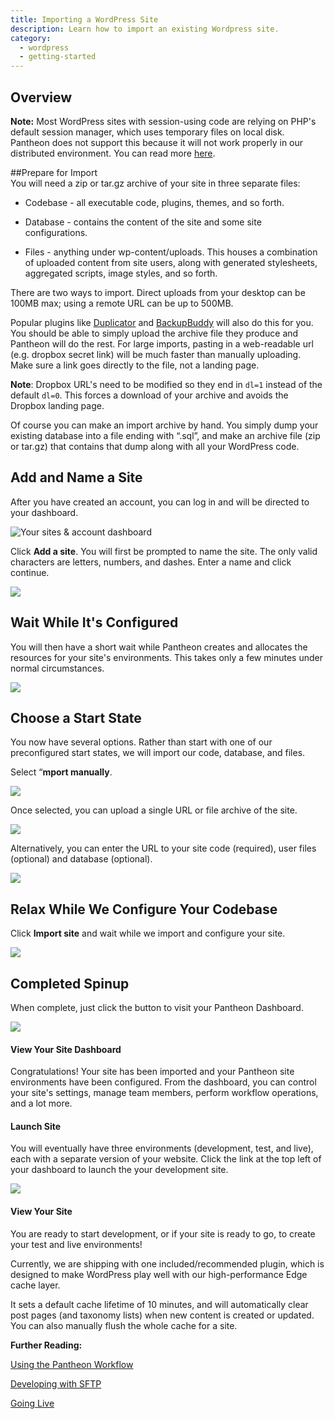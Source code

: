```yaml
---
title: Importing a WordPress Site
description: Learn how to import an existing Wordpress site.
category:
  - wordpress
  - getting-started
---
```


## Overview  
 **Note:** Most WordPress sites with session-using code are relying on PHP's default session manager, which uses temporary files on local disk. Pantheon does not support this because it will not work properly in our distributed environment. You can read more [here](/docs/articles/wordpress/wordpress-and-php-sessions#wordpress-and-php-sessions).

##Prepare for Import  
You will need a zip or tar.gz archive of your site in three separate files:

* Codebase - all executable code, plugins, themes, and so forth.

* Database - contains the content of the site and some site configurations.

* Files - anything under wp-content/uploads. This houses a combination of uploaded content from site users, along with generated stylesheets, aggregated scripts, image styles, and so forth.

There are two ways to import. Direct uploads from your desktop can be 100MB max; using a remote URL can be up to 500MB.

Popular plugins like [Duplicator](http://wordpress.org/plugins/duplicator/) and [BackupBuddy](http://ithemes.com/codex/page/BackupBuddy) will also do this for you. You should be able to simply upload the archive file they produce and Pantheon will do the rest. For large imports, pasting in a web-readable url (e.g. dropbox secret link) will be much faster than manually uploading. Make sure a link goes directly to the file, not a landing page.

**Note**: Dropbox URL's need to be modified so they end in `dl=1` instead of the default `dl=0`. This forces a download of your archive and avoids the Dropbox landing page.  


Of course you can make an import archive by hand. You simply dump your existing database into a file ending with “.sql”, and make an archive file (zip or tar.gz) that contains that dump along with all your WordPress code.

## Add and Name a Site

After you have created an account, you can log in and will be directed to your dashboard.


![Your sites & account dashboard](/source/docs/assets/images/create-site-dashboard.png)


Click **Add a site**. You will first be prompted to name the site. The only valid characters are letters, numbers, and dashes. Enter a name and click continue.


![](/source/docs/assets/images/desk_images/247523.png)

## Wait While It's Configured

You will then have a short wait while Pantheon creates and allocates the resources for your site's environments. This takes only a few minutes under normal circumstances.

![](/source/docs/assets/images/desk_images/247524.png)

## Choose a Start State

You now have several options. Rather than start with one of our preconfigured start states, we will import our code, database, and files.


Select “**mport manually**.

 ![](/source/docs/assets/images/desk_images/247521.png)  


Once selected, you can upload a single URL or file archive of the site.  


 ![](/source/docs/assets/images/desk_images/259156.png)  


Alternatively, you can enter the URL to your site code (required), user files (optional) and database (optional).

 ![](/source/docs/assets/images/desk_images/247522.png)

## Relax While We Configure Your Codebase


Click **Import site** and wait while we import and configure your site.

![](/source/docs/assets/images/desk_images/247524.png)


## Completed Spinup


When complete, just click the button to visit your Pantheon Dashboard.


![](/source/docs/assets/images/desk_images/247525.png)



#### View Your Site Dashboard


Congratulations! Your site has been imported and your Pantheon site environments have been configured. From the dashboard, you can control your site's settings, manage team members, perform workflow operations, and a lot more.



#### Launch Site



You will eventually have three environments (development, test, and live), each with a separate version of your website. Click the link at the top left of your dashboard to launch the your development site.


![](/source/docs/assets/images/desk_images/247528.png)


#### View Your Site

You are ready to start development, or if your site is ready to go, to create your test and live environments!

Currently, we are shipping with one included/recommended plugin, which is designed to make WordPress play well with our high-performance Edge cache layer.

It sets a default cache lifetime of 10 minutes, and will automatically clear post pages (and taxonomy lists) when new content is created or updated. You can also manually flush the whole cache for a site.


**Further Reading:**


[Using the Pantheon Workflow](/docs/articles/sites/code/using-the-pantheon-workflow/)


[Developing with SFTP](/docs/articles/sites/code/developing-directly-with-sftp-mode)


[Going Live](/docs/articles/going-live)

